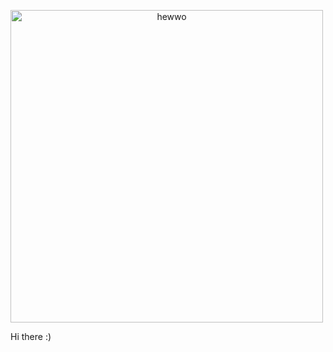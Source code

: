 <!DOCTYPE html>
<html>
<p>
<a href="link" style="text-align: center">
  <img src="https://i.imgflip.com/7mipps.gif" alt="hewwo"  width="500" align="middle">
</a>
</p>

<p>
<head font-size: 30px> Hi there :)</head>
</p>

</body>
</html>

